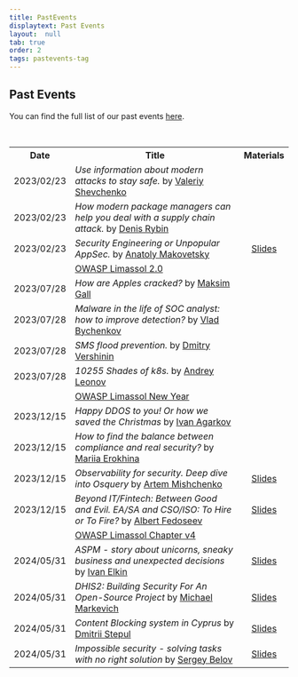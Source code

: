 ```yaml
---
title: PastEvents
displaytext: Past Events
layout:  null
tab: true
order: 2
tags: pastevents-tag
---
```


## Past Events

You can find the full list of our past events [here](https://www.meetup.com/owasp-limassol-meetup-group/).


<div class="talks">
    <br>
    <table>
        <tr>
            <th>Date</th>
            <th>Title</th>
            <th>Materials</th>
        </tr>
        <tr>
            <td>2023/02/23</td>
            <td><i>Use information about modern attacks to stay safe.</i> by <a href="https://krevetk0.medium.com/">Valeriy Shevchenko</a></td>
            <td></td>
        </tr>
        <tr>
            <td>2023/02/23</td>
            <td><i>How modern package managers can help you deal with a supply chain attack.</i> by <a href="https://www.linkedin.com/in/denis-r-b9621496/">Denis Rybin</a></td>
            <td><a href="slides/"></a></td>
        </tr>
        <tr>
            <td>2023/02/23</td>
            <td><i>Security Engineering or Unpopular AppSec.</i> by <a href="http://www.linkedin.com/in/anatoli-m/">Anatoly Makovetsky</a></td>
            <td><a href="slides/20230223_OWASP_meetup_slides_AMakovetsky_clean_pdf_friendly_1.pdf">Slides</a></td>
        </tr>
        <tr>
            <td></td>
            <td><i></i> <a href="https://www.meetup.com/owasp-limassol-meetup-group/events/294232592/">OWASP Limassol 2.0</a></td>
            <td></td>
        </tr>
        <tr>
            <td>2023/07/28</td>
            <td><i>How are Apples cracked?</i> by <a href="https://www.linkedin.com/in/maxim-gall-0a0533a3/">Maksim Gall</a></td>
            <td><a href="slides/"></a></td>
        </tr>
        <tr>
            <td>2023/07/28</td>
            <td><i>Malware in the life of SOC analyst: how to improve detection?</i> by <a href="https://www.linkedin.com/in/vladislav-bychenkov-09b845234/">Vlad Bychenkov</a></td>
            <td><a href="slides/"></a></td>
        </tr>
        <tr>
            <td>2023/07/28</td>
            <td><i>SMS flood prevention.</i> by <a href="">Dmitry Vershinin</a></td>
            <td><a href="slides/"></a></td>
        </tr>
        <tr>
            <td>2023/07/28</td>
            <td><i>10255 Shades of k8s.</i> by <a href="https://www.linkedin.com/in/andrewleonov/">Andrey Leonov</a></td>
            <td><a href="slides/"></a></td>
        </tr>
        <tr>
            <td></td>
            <td><i></i> <a href="https://www.meetup.com/owasp-limassol-meetup-group/events/297479557/">OWASP Limassol New Year</a></td>
            <td></td>
        </tr>
        <tr>
            <td>2023/12/15</td>
            <td><i>Happy DDOS to you! Or how we saved the Christmas</i> by <a href="https://www.linkedin.com/in/annmuor">Ivan Agarkov</a></td>
            <td><a href="slides/"></a></td>
        </tr>
        <tr>
            <td>2023/12/15</td>
            <td><i>How to find the balance between compliance and real security?</i> by <a href="https://www.linkedin.com/in/mariia-s-erokhina">Mariia Erokhina</a></td>
            <td><a href="slides/"></a></td>
        </tr>
        <tr>
            <td>2023/12/15</td>
            <td><i>Observability for security. Deep dive into Osquery</i> by <a href="https://www.linkedin.com/in/artem-mishchenko-155082159/">Artem Mishchenko</a></td>
            <td><a href="slides/Osquery_Owasp.pdf">Slides</a></td>
        </tr>
        <tr>
            <td>2023/12/15</td>
            <td><i>Beyond IT/Fintech: Between Good and Evil. EA/SA and CSO/ISO: To Hire or To Fire?</i> by <a href="https://www.linkedin.com/in/albert18041986/">Albert Fedoseev</a></td>
            <td><a href="slides/OWASP_Hire_or_Fire.pdf">Slides</a></td>
        </tr>
        <tr>
            <td></td>
            <td><i></i> <a href="https://www.meetup.com/owasp-limassol-meetup-group/events/300819935/">OWASP Limassol Chapter v4</a></td>
            <td></td>
        </tr>
        <tr>
            <td>2024/05/31</td>
            <td><i>ASPM - story about unicorns, sneaky business and unexpected decisions</i> by <a href="https://www.linkedin.com/in/ivan-elkin/">Ivan Elkin</a></td>
            <td><a href="slides/ASPM-OWASP.pdf">Slides</a></td>
        </tr>
        <tr>
            <td>2024/05/31</td>
            <td><i>DHIS2: Building Security For An Open-Source Project</i> by <a href="https://markevich.org/">Michael Markevich</a></td>
            <td><a href="slides/2024-michael-markevich-owasp-limassol.pdf">Slides</a></td>
        </tr>
        <tr>
            <td>2024/05/31</td>
            <td><i>Content Blocking system in Cyprus</i> by <a href="www.linkedin.com/in/dimastepik">Dmitrii Stepul</a></td>
            <td><a href="slides/presa_owasp.pdf">Slides</a></td>
        </tr>
        <tr>
            <td>2024/05/31</td>
            <td><i>Impossible security - solving tasks with no right solution</i> by <a href="https://sergeybe.love/">Sergey Belov</a></td>
            <td><a href="slides/OWASP-Belov.pdf">Slides</a></td>
        </tr>
    </table>
</div>

<style>
.talks table th:first-of-type {
    width: 15%;
}
.talks table th:nth-of-type(3) {
    width: 15%;
}
.talks table td:nth-of-type(3) {
    text-align: center;
}
</style>
